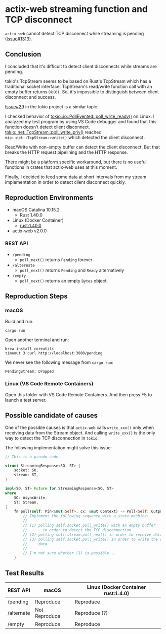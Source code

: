 # actix-web streaming function and TCP disconnect

`actix-web` cannot detect TCP disconnect while streaming is pending
([Issue#1313](https://github.com/actix/actix-web/issues/1313)).

## Conclusion

I concluded that it's difficult to detect client disconnects while streams are
pending.

tokio's TcpStream seems to be based on Rust's TcpStream which has a traditional
socket interface.  TcpStream's read/write function call with an empty buffer
returns `Ok(0)`.  So, it's impossible to distinguish between client disconnect
and success.

[Issue#29](https://github.com/tokio-rs/tokio/issues/29) in the tokio project is
a similar topic.

I checked behavior of [tokio::io::PollEvented::poll_write_ready()] on Linux.  I
analyzed my test program by using VS Code debugger and found that this function
doesn't detect client disconnect.  [tokio::net::TcpStream::poll_write_priv()]
reached `mio::net::TcpStream::write()` which detected the client disconnect.

Read/Write with non-empty buffer can detect the client disconnect.  But that
breaks the HTTP request pipelining and the HTTP response.

There might be a platform specific workaround, but there is no useful functions
in crates that actix-web uses at this moment.

Finally, I decided to feed some data at short intervals from my stream
implementation in order to detect client disconnect quickly.

[tokio::io::PollEvented::poll_write_ready()]: https://github.com/tokio-rs/tokio/blob/master/tokio/src/io/poll_evented.rs#L302
[tokio::net::TcpStream::poll_write_priv()]: https://github.com/tokio-rs/tokio/blob/master/tokio/src/net/tcp/stream.rs#L668

## Reproduction Environments

* macOS Catalina 10.15.2
  * Rust 1.40.0
* Linux (Docker Container)
  * [rust:1.40.0](https://hub.docker.com/_/rust)
* actix-web v2.0.0

### REST API

* `/pending`
  * `poll_next()` returns `Pending` forever
* `/alternate`
  * `poll_next()` returns `Pending` and `Ready` alternatively
* `/empty`
  * `poll_next()` returns an empty `Bytes` object.

## Reproduction Steps

### macOS

Build and run:

```console
cargo run
```

Open another terminal and run:

```
brew install coreutils
timeout 3 curl http://localhost:3000/pending
```

We never see the following message from `cargo run`:

```
PendingStream: Dropped
```

### Linux (VS Code Remote Containers)

Open this folder with VS Code Remote Containers.  And then press F5 to launch a
test server.

## Possible candidate of causes

One of the possible causes is that `actix-web` calls `write_xxx()` only when
receiving data from the Stream object. And calling `write_xxx()` is the only way
to detect the TCP disconnection in `tokio`.

The following implementation might solve this issue:

```rust
// This is a pseudo-code.

struct StreamingResponse<SO, ST> {
    socket: SO,
    stream: ST,
}

impl<SO, ST> Future for StreamingResponse<SO, ST>
where
    SO: AsyncWrite,
    ST: Stream,
{
    fn poll(self: Pin<&mut Self>, cx: &mut Context) -> Poll<Self::Output> {
        // Implement the following sequence with a state machine:
        //
        // (1) polling self.socket.poll_write() with an empty buffer
        //       in order to detect the TCP disconnection.
        // (2) polling self.stream.poll_next() in order to receive data
        // (3) polling self.socket.poll_write() in order to write the received
        //     data
        //
        // I'm not sure whether (1) is possible...
    }
```

## Test Results

| REST API | macOS         | Linux (Docker Container rust:1.4.0) |
|----------|---------------|-------------------------------------|
|/pending  | Reproduce     | Reproduce                           |
|/alternate| Not Reproduce | Reproduce (?)                       |
|/empty    | Reproduce     | Reproduce                           |
